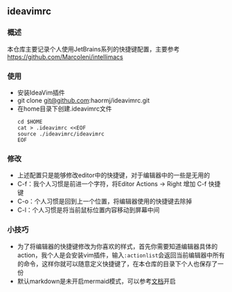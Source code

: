 ## ideavimrc

### 概述

本仓库主要记录个人使用JetBrains系列的快捷键配置，主要参考 https://github.com/MarcoIeni/intellimacs

### 使用

- 安装IdeaVim插件
- git clone git@github.com:haormj/ideavimrc.git
- 在home目录下创建.ideavimrc文件
    ```
    cd $HOME
    cat > .ideavimrc <<EOF
    source ./ideavimrc/ideavimrc
    EOF
    ```

### 修改

- 上述配置只是能够修改editor中的快捷键，对于编辑器中的一些是无用的
- C-f：我个人习惯是前进一个字符，将Editor Actions -> Right 增加 C-f 快捷键
- C-o：个人习惯是回到上一个位置，将编辑器使用的快捷键去除掉
- C-l：个人习惯是将当前鼠标位置内容移动到屏幕中间

### 小技巧

- 为了将编辑器的快捷键修改为你喜欢的样式，首先你需要知道编辑器具体的action，我个人是会安装vim插件，输入`:actionlist`会返回当前编辑器中所有的命令，这样你就可以随意定义快捷键了，在本仓库的目录下个人也保存了一份
- 默认markdown是未开启mermaid模式，可以参考[文档](https://www.jetbrains.com/help/idea/markdown.html#diagrams)开启
